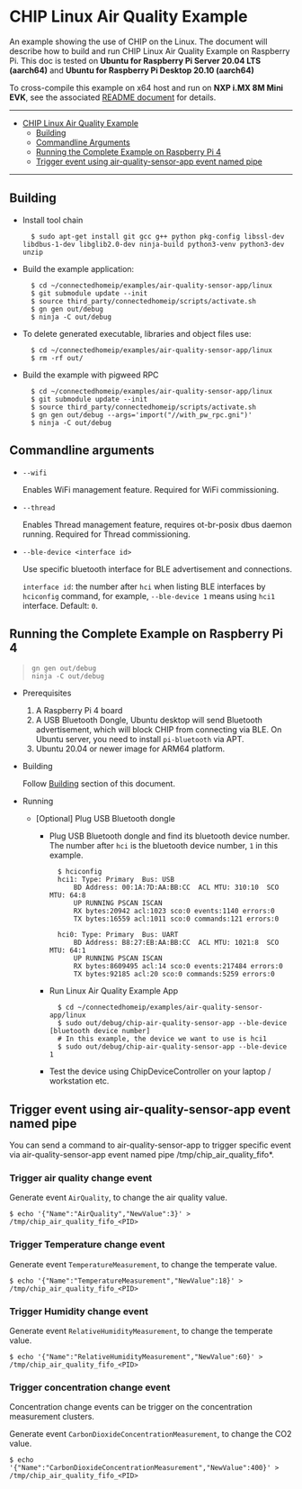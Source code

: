 # CHIP Linux Air Quality Example

An example showing the use of CHIP on the Linux. The document will describe how
to build and run CHIP Linux Air Quality Example on Raspberry Pi. This doc is
tested on **Ubuntu for Raspberry Pi Server 20.04 LTS (aarch64)** and **Ubuntu
for Raspberry Pi Desktop 20.10 (aarch64)**

To cross-compile this example on x64 host and run on **NXP i.MX 8M Mini**
**EVK**, see the associated
[README document](../../../docs/guides/nxp_imx8m_linux_examples.md) for details.

<hr>

-   [CHIP Linux Air Quality Example](#chip-linux-air-quality-example)
    -   [Building](#building)
    -   [Commandline Arguments](#commandline-arguments)
    -   [Running the Complete Example on Raspberry Pi 4](#running-the-complete-example-on-raspberry-pi-4)
    -   [Trigger event using air-quality-sensor-app event named pipe](#trigger-event-using-air-quality-sensor-app-event-named-pipe)

<hr>

## Building

-   Install tool chain

          $ sudo apt-get install git gcc g++ python pkg-config libssl-dev libdbus-1-dev libglib2.0-dev ninja-build python3-venv python3-dev unzip

-   Build the example application:

          $ cd ~/connectedhomeip/examples/air-quality-sensor-app/linux
          $ git submodule update --init
          $ source third_party/connectedhomeip/scripts/activate.sh
          $ gn gen out/debug
          $ ninja -C out/debug

-   To delete generated executable, libraries and object files use:

          $ cd ~/connectedhomeip/examples/air-quality-sensor-app/linux
          $ rm -rf out/

-   Build the example with pigweed RPC

          $ cd ~/connectedhomeip/examples/air-quality-sensor-app/linux
          $ git submodule update --init
          $ source third_party/connectedhomeip/scripts/activate.sh
          $ gn gen out/debug --args='import("//with_pw_rpc.gni")'
          $ ninja -C out/debug

## Commandline arguments

-   `--wifi`

    Enables WiFi management feature. Required for WiFi commissioning.

-   `--thread`

    Enables Thread management feature, requires ot-br-posix dbus daemon running.
    Required for Thread commissioning.

-   `--ble-device <interface id>`

    Use specific bluetooth interface for BLE advertisement and connections.

    `interface id`: the number after `hci` when listing BLE interfaces by
    `hciconfig` command, for example, `--ble-device 1` means using `hci1`
    interface. Default: `0`.

## Running the Complete Example on Raspberry Pi 4

>     gn gen out/debug
>     ninja -C out/debug

-   Prerequisites

    1. A Raspberry Pi 4 board
    2. A USB Bluetooth Dongle, Ubuntu desktop will send Bluetooth advertisement,
       which will block CHIP from connecting via BLE. On Ubuntu server, you need
       to install `pi-bluetooth` via APT.
    3. Ubuntu 20.04 or newer image for ARM64 platform.

-   Building

    Follow [Building](#building) section of this document.

-   Running

    -   [Optional] Plug USB Bluetooth dongle

        -   Plug USB Bluetooth dongle and find its bluetooth device number. The
            number after `hci` is the bluetooth device number, `1` in this
            example.

                  $ hciconfig
                  hci1:	Type: Primary  Bus: USB
                      BD Address: 00:1A:7D:AA:BB:CC  ACL MTU: 310:10  SCO MTU: 64:8
                      UP RUNNING PSCAN ISCAN
                      RX bytes:20942 acl:1023 sco:0 events:1140 errors:0
                      TX bytes:16559 acl:1011 sco:0 commands:121 errors:0

                  hci0:	Type: Primary  Bus: UART
                      BD Address: B8:27:EB:AA:BB:CC  ACL MTU: 1021:8  SCO MTU: 64:1
                      UP RUNNING PSCAN ISCAN
                      RX bytes:8609495 acl:14 sco:0 events:217484 errors:0
                      TX bytes:92185 acl:20 sco:0 commands:5259 errors:0

        -   Run Linux Air Quality Example App

                  $ cd ~/connectedhomeip/examples/air-quality-sensor-app/linux
                  $ sudo out/debug/chip-air-quality-sensor-app --ble-device [bluetooth device number]
                  # In this example, the device we want to use is hci1
                  $ sudo out/debug/chip-air-quality-sensor-app --ble-device 1

        -   Test the device using ChipDeviceController on your laptop /
            workstation etc.

## Trigger event using air-quality-sensor-app event named pipe

You can send a command to air-quality-sensor-app to trigger specific event via
air-quality-sensor-app event named pipe /tmp/chip_air_quality_fifo\*<PID>.

### Trigger air quality change event

Generate event `AirQuality`, to change the air quality value.

```
$ echo '{"Name":"AirQuality","NewValue":3}' > /tmp/chip_air_quality_fifo_<PID>
```

### Trigger Temperature change event

Generate event `TemperatureMeasurement`, to change the temperate value.

```
$ echo '{"Name":"TemperatureMeasurement","NewValue":18}' > /tmp/chip_air_quality_fifo_<PID>
```

### Trigger Humidity change event

Generate event `RelativeHumidityMeasurement`, to change the temperate value.

```
$ echo '{"Name":"RelativeHumidityMeasurement","NewValue":60}' > /tmp/chip_air_quality_fifo_<PID>
```

### Trigger concentration change event

Concentration change events can be trigger on the concentration measurement
clusters.

Generate event `CarbonDioxideConcentrationMeasurement`, to change the CO2 value.

```
$ echo '{"Name":"CarbonDioxideConcentrationMeasurement","NewValue":400}' > /tmp/chip_air_quality_fifo_<PID>
```
